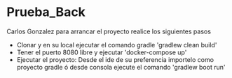 # Prueba_Back
Carlos Gonzalez
para arrancar el proyecto realice los siguientes pasos
* Clonar y en su local ejecutar el comando gradle 'gradlew clean build'
* Tener el puerto 8080 libre y ejecutar 'docker-compose up'
* Ejecutar el proyecto: Desde el ide de su preferencia importelo como proyecto gradle ó desde consola ejecute el comando 'gradlew boot run'

